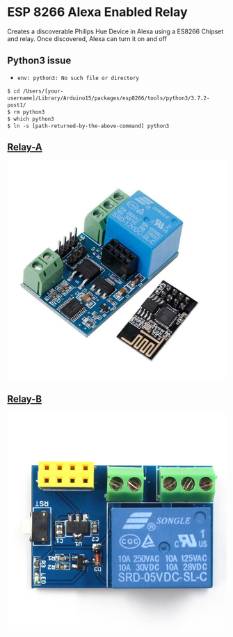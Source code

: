 # ESP 8266 Alexa Enabled Relay

Creates a discoverable Philips Hue Device in Alexa using a ES8266 Chipset and relay.
Once discovered, Alexa can turn it on and off

## Python3 issue

- `env: python3: No such file or directory`

```
$ cd /Users/[your-username]/Library/Arduino15/packages/esp8266/tools/python3/3.7.2-post1/
$ rm python3
$ which python3
$ ln -s [path-returned-by-the-above-command] python3
```

## [Relay-A](relay-a/)

![Relay-A](relay-a/image.jpg)

## [Relay-B](relay-b/)

![Relay-B](relay-b/image.jpg)



